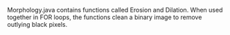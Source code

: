 Morphology.java contains functions called Erosion and Dilation. When used together in FOR loops, the functions clean a binary image to remove outlying black pixels.
